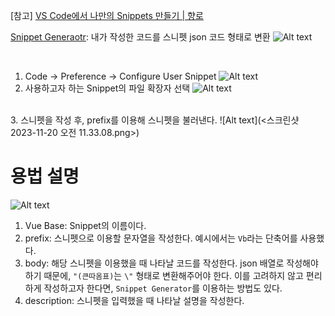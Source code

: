 
[참고]
[VS Code에서 나만의 Snippets 만들기 | 향로](https://jojoldu.tistory.com/491)


[Snippet Generaotr](https://snippet-generator.app/?description=&tabtrigger=&snippet=export+default+%7B%0A++setup%28%29+%7B%0A++++return+%7B%7D%0A++%7D%2C%0A%7D%0A&mode=vscode): 내가 작성한 코드를 스니펫 json 코드 형태로 변환
![Alt text](<스크린샷 2023-11-20 오전 11.36.04.png>)

<br />

1. Code → Preference → Configure User Snippet
   ![Alt text](<스크린샷 2023-11-20 오전 11.23.28.png>)
   <br />
2. 사용하고자 하는 Snippet의 파일 확장자 선택
  ![Alt text](<스크린샷 2023-11-20 오전 11.24.32.png>)
  <br />
3. 스니펫을 작성 후, prefix를 이용해 스니펫을 불러낸다.
  ![Alt text](<스크린샷 2023-11-20 오전 11.33.08.png>)

# 용법 설명
![Alt text](<스크린샷 2023-11-20 오전 11.35.05.png>)
1. Vue Base: Snippet의 이름이다.
2. prefix: 스니펫으로 이용할 문자열을 작성한다. 예시에서는 `Vb`라는 단축어를 사용했다.
3. body: 해당 스니펫을 이용했을 때 나타날 코드를 작성한다. json 배열로 작성해야하기 때문에, `"(큰따옴표)`는 `\"` 형태로 변환해주어야 한다. 이를 고려하지 않고 편리하게 작성하고자 한다면, `Snippet Generator`를 이용하는 방법도 있다.
4. description: 스니펫을 입력했을 때 나타날 설명을 작성한다.




